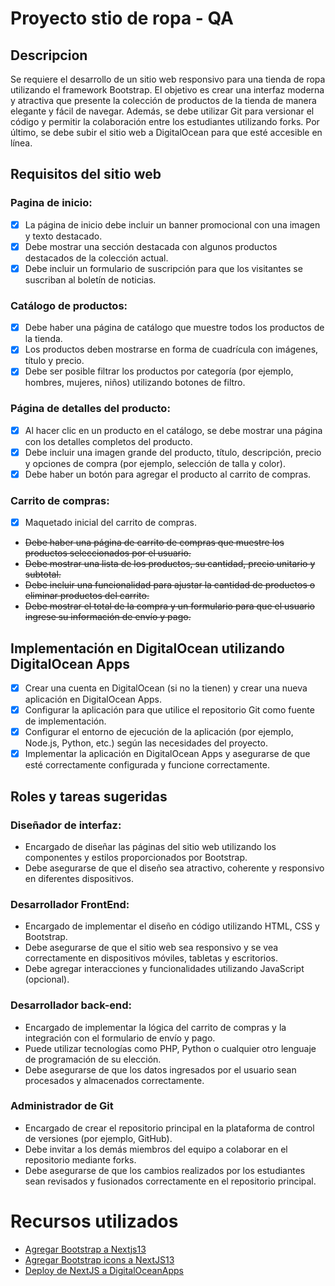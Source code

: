 # Proyecto stio de ropa - QA

## Descripcion
Se requiere el desarrollo de un sitio web responsivo para una tienda de ropa utilizando el framework Bootstrap. El objetivo es crear una interfaz moderna y atractiva que presente la colección de productos de la tienda de manera elegante y fácil de navegar. Además, se debe utilizar Git para versionar el código y permitir la colaboración entre los estudiantes utilizando forks. Por último, se debe subir el sitio web a DigitalOcean para que esté accesible en línea.

## Requisitos del sitio web

### Pagina de inicio:
* [X] La página de inicio debe incluir un banner promocional con una imagen y texto destacado.
* [X] Debe mostrar una sección destacada con algunos productos destacados de la colección actual.
* [X] Debe incluir un formulario de suscripción para que los visitantes se suscriban al boletín de noticias.

### Catálogo de productos:
* [X] Debe haber una página de catálogo que muestre todos los productos de la tienda.
* [X] Los productos deben mostrarse en forma de cuadrícula con imágenes, título y precio.
* [X] Debe ser posible filtrar los productos por categoría (por ejemplo, hombres, mujeres, niños) utilizando botones de filtro.

### Página de detalles del producto:
* [X] Al hacer clic en un producto en el catálogo, se debe mostrar una página con los detalles completos del producto.
* [X] Debe incluir una imagen grande del producto, título, descripción, precio y opciones de compra (por ejemplo, selección de talla y color).
* [X] Debe haber un botón para agregar el producto al carrito de compras.

### Carrito de compras:
* [X] Maquetado inicial del carrito de compras.
* ~~Debe haber una página de carrito de compras que muestre los productos seleccionados por el usuario.~~
* ~~Debe mostrar una lista de los productos, su cantidad, precio unitario y subtotal.~~
* ~~Debe incluir una funcionalidad para ajustar la cantidad de productos o eliminar productos del carrito.~~
* ~~Debe mostrar el total de la compra y un formulario para que el usuario ingrese su información de envío y pago.~~

## Implementación en DigitalOcean utilizando DigitalOcean Apps
* [X] Crear una cuenta en DigitalOcean (si no la tienen) y crear una nueva aplicación en DigitalOcean Apps.
* [X] Configurar la aplicación para que utilice el repositorio Git como fuente de implementación.
* [X] Configurar el entorno de ejecución de la aplicación (por ejemplo, Node.js, Python, etc.) según las necesidades del proyecto.
* [X] Implementar la aplicación en DigitalOcean Apps y asegurarse de que esté correctamente configurada y funcione correctamente.

## Roles y tareas sugeridas

### Diseñador de interfaz:
* Encargado de diseñar las páginas del sitio web utilizando los componentes y estilos proporcionados por Bootstrap.
* Debe asegurarse de que el diseño sea atractivo, coherente y responsivo en diferentes dispositivos.

### Desarrollador FrontEnd:
* Encargado de implementar el diseño en código utilizando HTML, CSS y Bootstrap.
* Debe asegurarse de que el sitio web sea responsivo y se vea correctamente en dispositivos móviles, tabletas y escritorios.
* Debe agregar interacciones y funcionalidades utilizando JavaScript (opcional).

### Desarrollador back-end:
* Encargado de implementar la lógica del carrito de compras y la integración con el formulario de envío y pago.
* Puede utilizar tecnologías como PHP, Python o cualquier otro lenguaje de programación de su elección.
* Debe asegurarse de que los datos ingresados por el usuario sean procesados y almacenados correctamente.

### Administrador de Git
* Encargado de crear el repositorio principal en la plataforma de control de versiones (por ejemplo, GitHub).
* Debe invitar a los demás miembros del equipo a colaborar en el repositorio mediante forks.
* Debe asegurarse de que los cambios realizados por los estudiantes sean revisados y fusionados correctamente en el repositorio principal.

# Recursos utilizados
* [Agregar Bootstrap a Nextjs13](https://medium.com/frontendweb/how-to-add-bootstrap-in-next-js-de997371fd9c)
* [Agregar Bootstrap icons a NextJS13](https://dhanar98.medium.com/how-to-add-bootstrap-icons-in-next-js-c691a21e7e4c)
* [Deploy de NextJS a DigitalOceanApps](https://docs.digitalocean.com/tutorials/app-nextjs-deploy/#creating-a-basic-nextjs-application)

